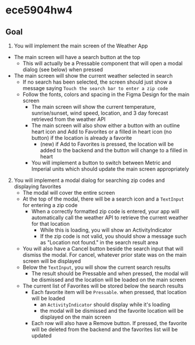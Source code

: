 # ece5904hw4



## Goal

1. You will implement the main screen of the Weather App
- The main screen will have a search button at the top
    - This will actually be a Pressable component that will open a modal dialog (see below) when pressed
- The main screen will show the current weather selected in search
    - If no search has been selected, the screen should just show a message saying `Touch the search bar to enter a zip code`
    - Follow the fonts, colors and spacing in the Figma Design for the main screen
        - The main screen will show the current temperature, sunrise/sunset, wind speed, location, and 3 day forecast retrieved from the weather API
        - The main screen will also show either a button with an outline heart icon and Add to Favorites or a filled in heart icon (no button) if the location is already a favorite
            - (new) if Add to Favorites is pressed, the location will be added to the backend and the button will change to a filled in heart
        - You will implement a button to switch between Metric and Imperial units which should update the main screen appropriately
2. You will implement a modal dialog for searching zip codes and displaying favorites
    - The modal will cover the entire screen
    - At the top of the modal, there will be a search icon and a `TextInput` for entering a zip code
        - When a correctly formatted zip code is entered, your app will automatically call the weather API to retrieve the current weather for that location
            - While this is loading, you will show an ActivityIndicator
            - If the zip code is not valid, you should show a message such as "Location not found." in the search result area
    - You will also have a Cancel button beside the search input that will dismiss the modal. For cancel, whatever prior state was on the main screen will be displayed
    - Below the `TextInput`, you will show the current search results
        - The result should be Pressable and when pressed, the modal will be dismissed and the location will be loaded on the main screen
    - The current list of Favorites will be stored below the search results
        - Each favorite item will be `Pressable`. when pressed, that location will be loaded
            - an `ActivityIndicator` should display while it's loading
            - the modal will be dismissed and the favorite location will be displayed on the main screen
        - Each row will also have a Remove button. If pressed, the favorite will be deleted from the backend and the favorites list will be updated
